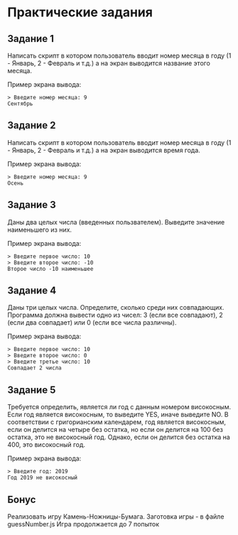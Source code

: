 # Практические задания

## Задание 1

Написать скрипт в котором пользователь вводит номер месяца в году (1 - Январь, 2 - Февраль и т.д.)
а на экран выводится название этого месяца.

Пример экрана вывода:

```
> Введите номер месяца: 9
Сентябрь
```

## Задание 2


Написать скрипт в котором пользователь вводит номер месяца в году (1 - Январь, 2 - Февраль и т.д.)
а на экран выводится время года.

Пример экрана вывода:

```
> Введите номер месяца: 9
Осень
```

## Задание 3


Даны два целых числа (введенных пользвателем). Выведите значение наименьшего из них. 

Пример экрана вывода:

```
> Введите первое число: 10
> Введите второе число: -10
Второе число -10 наименьшее
```

## Задание 4

Даны три целых числа. Определите, сколько среди них совпадающих. 
Программа должна вывести одно из чисел: 3 (если все совпадают), 
2 (если два совпадает) или 0 (если все числа различны). 

Пример экрана вывода:

```
> Введите первое число: 10
> Введите второе число: 0
> Введите третье число: 10
Совпадает 2 числа
```


## Задание 5


Требуется определить, является ли год с данным номером високосным. 
Если год является високосным, то выведите YES, иначе выведите NO. 
В соответствии с григорианским календарем, год является високосным, 
если он делится на четыре без остатка, но если он делится на 100 без остатка, 
это не високосный год. Однако, если он делится без остатка на 400, это високосный год.

Пример экрана вывода:

```
> Введите год: 2019
Год 2019 не високосный
```

## Бонус

Реализовать игру Камень-Ножницы-Бумага. Заготовка игры - в файле guessNumber.js
Игра продолжается до 7 попыток